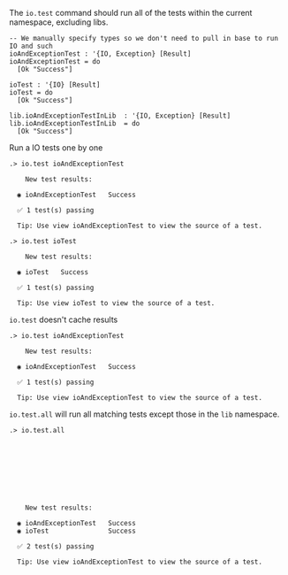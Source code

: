 The `io.test` command should run all of the tests within the current namespace, excluding libs.

```unison
-- We manually specify types so we don't need to pull in base to run IO and such
ioAndExceptionTest : '{IO, Exception} [Result]
ioAndExceptionTest = do 
  [Ok "Success"]

ioTest : '{IO} [Result]
ioTest = do 
  [Ok "Success"]

lib.ioAndExceptionTestInLib  : '{IO, Exception} [Result]
lib.ioAndExceptionTestInLib  = do 
  [Ok "Success"]
```

Run a IO tests one by one 

```ucm
.> io.test ioAndExceptionTest

    New test results:
  
  ◉ ioAndExceptionTest   Success
  
  ✅ 1 test(s) passing
  
  Tip: Use view ioAndExceptionTest to view the source of a test.

.> io.test ioTest

    New test results:
  
  ◉ ioTest   Success
  
  ✅ 1 test(s) passing
  
  Tip: Use view ioTest to view the source of a test.

```
`io.test` doesn't cache results

```ucm
.> io.test ioAndExceptionTest

    New test results:
  
  ◉ ioAndExceptionTest   Success
  
  ✅ 1 test(s) passing
  
  Tip: Use view ioAndExceptionTest to view the source of a test.

```
`io.test.all` will run all matching tests except those in the `lib` namespace.

```ucm
.> io.test.all

  

  

  

  

    New test results:
  
  ◉ ioAndExceptionTest   Success
  ◉ ioTest               Success
  
  ✅ 2 test(s) passing
  
  Tip: Use view ioAndExceptionTest to view the source of a test.

```
